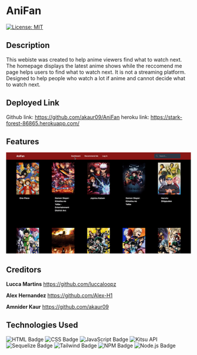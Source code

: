 # AniFan

[![License: MIT](https://img.shields.io/badge/License-MIT-yellow.svg)](https://opensource.org/licenses/MIT)

## Description
This webiste was created to help anime viewers find what to watch next. The homepage displays the latest anime shows while the reccomend me page helps users to find what to watch next. It is not a streaming platform. Designed to help people who watch a lot if anime and cannot decide what to watch next.

## Deployed Link

Github link: https://github.com/akaur09/AniFan
heroku link: https://stark-forest-86865.herokuapp.com/ 

## Features

![alt text](./readme-imgs/AniFan.gif)

## Creditors

**Lucca Martins** https://github.com/luccaloopz

**Alex Hernandez** https://github.com/Alex-H1

**Amnider Kaur** https://github.com/akaur09 

## Technologies Used

![HTML Badge](https://img.shields.io/badge/Language-HTML-brightgreen)
![CSS Badge](https://img.shields.io/badge/Language-CSS-yellow)
![JavaScript Badge](https://img.shields.io/badge/Language-JavaScript-orange)
![Kitsu API](https://img.shields.io/badge/API-Kitsu-blue)
![Sequelize Badge](https://img.shields.io/badge/ORM-Sequelize-purple)
![Tailwind Badge](https://img.shields.io/badge/Language-Tailwind-lightblue)
![NPM Badge](https://img.shields.io/badge/Package-NPM-pink)
![Node.js Badge](https://img.shields.io/badge/ORM-Node.js-red)